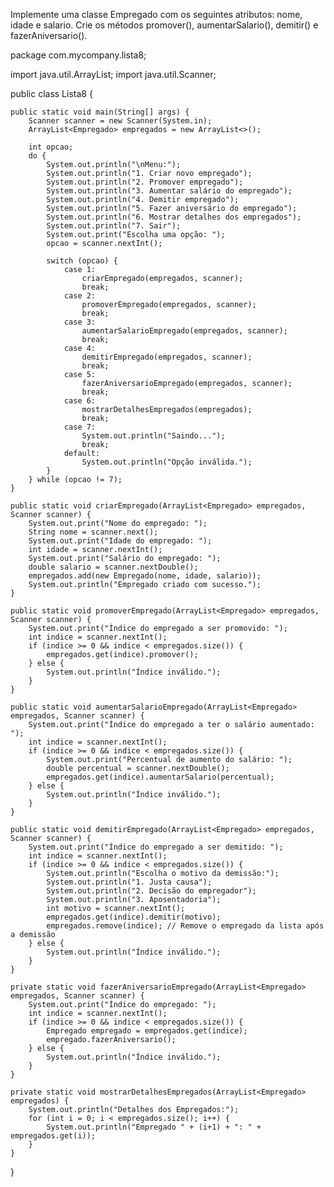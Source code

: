 Implemente uma classe Empregado com os seguintes atributos: nome, idade e salario. Crie os métodos promover(), aumentarSalario(), demitir() e fazerAniversario().

package com.mycompany.lista8;

import java.util.ArrayList;
import java.util.Scanner;

public class Lista8 {

    public static void main(String[] args) {
        Scanner scanner = new Scanner(System.in);
        ArrayList<Empregado> empregados = new ArrayList<>();

        int opcao;
        do {
            System.out.println("\nMenu:");
            System.out.println("1. Criar novo empregado");
            System.out.println("2. Promover empregado");
            System.out.println("3. Aumentar salário do empregado");
            System.out.println("4. Demitir empregado");
            System.out.println("5. Fazer aniversário do empregado");
            System.out.println("6. Mostrar detalhes dos empregados");
            System.out.println("7. Sair");
            System.out.print("Escolha uma opção: ");
            opcao = scanner.nextInt();

            switch (opcao) {
                case 1:
                    criarEmpregado(empregados, scanner);
                    break;
                case 2:
                    promoverEmpregado(empregados, scanner);
                    break;
                case 3:
                    aumentarSalarioEmpregado(empregados, scanner);
                    break;
                case 4:
                    demitirEmpregado(empregados, scanner);
                    break;
                case 5:
                    fazerAniversarioEmpregado(empregados, scanner);
                    break;
                case 6:
                    mostrarDetalhesEmpregados(empregados);
                    break;
                case 7:
                    System.out.println("Saindo...");
                    break;
                default:
                    System.out.println("Opção inválida.");
            }
        } while (opcao != 7);
    }

    public static void criarEmpregado(ArrayList<Empregado> empregados, Scanner scanner) {
        System.out.print("Nome do empregado: ");
        String nome = scanner.next();
        System.out.print("Idade do empregado: ");
        int idade = scanner.nextInt();
        System.out.print("Salário do empregado: ");
        double salario = scanner.nextDouble();
        empregados.add(new Empregado(nome, idade, salario));
        System.out.println("Empregado criado com sucesso.");
    }

    public static void promoverEmpregado(ArrayList<Empregado> empregados, Scanner scanner) {
        System.out.print("Índice do empregado a ser promovido: ");
        int indice = scanner.nextInt();
        if (indice >= 0 && indice < empregados.size()) {
            empregados.get(indice).promover();
        } else {
            System.out.println("Índice inválido.");
        }
    }

    public static void aumentarSalarioEmpregado(ArrayList<Empregado> empregados, Scanner scanner) {
        System.out.print("Índice do empregado a ter o salário aumentado: ");
        int indice = scanner.nextInt();
        if (indice >= 0 && indice < empregados.size()) {
            System.out.print("Percentual de aumento do salário: ");
            double percentual = scanner.nextDouble();
            empregados.get(indice).aumentarSalario(percentual);
        } else {
            System.out.println("Índice inválido.");
        }
    }

    public static void demitirEmpregado(ArrayList<Empregado> empregados, Scanner scanner) {
        System.out.print("Índice do empregado a ser demitido: ");
        int indice = scanner.nextInt();
        if (indice >= 0 && indice < empregados.size()) {
            System.out.println("Escolha o motivo da demissão:");
            System.out.println("1. Justa causa");
            System.out.println("2. Decisão do empregador");
            System.out.println("3. Aposentadoria");
            int motivo = scanner.nextInt();
            empregados.get(indice).demitir(motivo);
            empregados.remove(indice); // Remove o empregado da lista após a demissão
        } else {
            System.out.println("Índice inválido.");
        }
    }

    private static void fazerAniversarioEmpregado(ArrayList<Empregado> empregados, Scanner scanner) {
        System.out.print("Índice do empregado: ");
        int indice = scanner.nextInt();
        if (indice >= 0 && indice < empregados.size()) {
            Empregado empregado = empregados.get(indice);
            empregado.fazerAniversario();
        } else {
            System.out.println("Índice inválido.");
        }
    }

    private static void mostrarDetalhesEmpregados(ArrayList<Empregado> empregados) {
        System.out.println("Detalhes dos Empregados:");
        for (int i = 0; i < empregados.size(); i++) {
            System.out.println("Empregado " + (i+1) + ": " + empregados.get(i));
        }
    }
}
